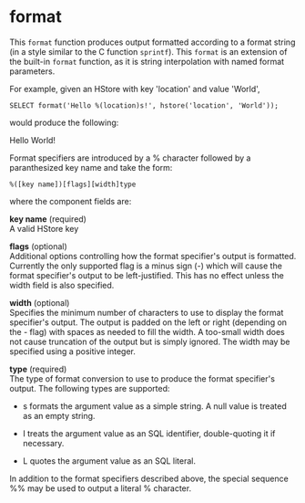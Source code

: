 # format
This `format` function produces output formatted according to a format string (in a style similar to the C function `sprintf`).
This `format` is an extension of the built-in `format` function, as it is string interpolation with named format parameters.

For example, given an HStore with key 'location' and value 'World',

    SELECT format('Hello %(location)s!', hstore('location', 'World'));

would produce the following:

Hello World!

Format specifiers are introduced by a % character followed by a paranthesized key name and take the form:

    %([key name])[flags][width]type
where the component fields are:

**key name** (required)  
A valid HStore key

**flags** (optional)  
Additional options controlling how the format specifier's output is formatted. Currently the only supported flag is a minus sign (-) which will cause the format specifier's output to be left-justified. This has no effect unless the width field is also specified.

**width** (optional)  
Specifies the minimum number of characters to use to display the format specifier's output. The output is padded on the left or right (depending on the - flag) with spaces as needed to fill the width. A too-small width does not cause truncation of the output but is simply ignored. The width may be specified using a positive integer.

**type** (required)  
The type of format conversion to use to produce the format specifier's output. The following types are supported:

* s formats the argument value as a simple string. A null value is treated as an empty string.

* I treats the argument value as an SQL identifier, double-quoting it if necessary.

* L quotes the argument value as an SQL literal.

In addition to the format specifiers described above, the special sequence %% may be used to output a literal % character.
